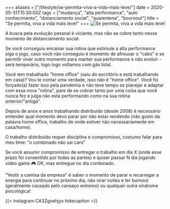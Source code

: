 +++
aliases = ["/lifestyle/se-permita-viva-a-vida-mais-leve/"]
date = 2020-05-31T15:30:00Z
tags = ["mudança", "alta performance", "auto conhecimento", "distanciamento social", "quarentena", "bournout"]
title = "Se permita, viva a vida mais leve!"
+++
![Se permita, viva a vida mais leve!](/blog/se-permita-viva-a-vida-mais-leve.jpeg)

A busca pela evolução pessoal é viciante, mas não se cobre tanto nesse momento de distanciamento social.

Se você conseguiu encaixar sua rotina que estimule a alta performance siga o jogo, caso você não conseguiu é momento de afrouxar o "cabo" e se permitir viver outro momento para manter sua performance e não evoluir - será temporário, logo logo voltamos com gás total.

Você tem trabalhado "home office" (saiu do escritório e está trabalhando em casa)? Vou te contar uma verdade, isso não é "home office". Você foi forçado(a) fazer isso pela pandemia e não teve tempo se planejar e adaptar com essa nova "rotina", pare de se cobrar tanto por uma coisa que você nunca fez e julga não está performando como na sua rotina anterior/"antiga".

Depois de anos e anos trabalhando distribuído (desde 2008) é necessário entender qual momento devo parar por não estar rendendo (não gosto da palavra home office, trabalho de onde estiver não necessariamente em casa/home).

O trabalho distribuído requer disciplina e compromisso, costumo falar para meu time: "o combinado não sai caro"

Se você assumir compromisso de entregar o trabalho em dia X (onde esse prazo foi consentido por todas as partes) e quiser passar N dia jogando vídeo game 🎮 OK, mas entregue no dia combinado.

"Vestir a camisa da empresa" é saber o momento de parar e recarregar a energia para continuar no próximo dia, não virar noites e ter burnout (geralmente causado pelo cansaço extremo) ou qualquer outra síndrome psicológica!

{{< instagram CA3Zgoehjyx hidecaption >}}
